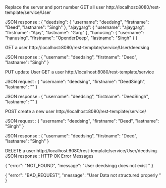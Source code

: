 Replace the server and port number
GET all user http://localhost:8080/rest-template/service/User

JSON response :
{
  "deedsing": {
    "username": "deedsing",
    "firstname": "Deed",
    "lastname": "Singh"
  },
  "ajaygarg": {
    "username": "ajaygarg",
    "firstname": "Ajay",
    "lastname": "Garg"
  },
  "hanusing": {
    "username": "hanusing",
    "firstname": "OpenderDeep",
    "lastname": "Singh"
  }
}

GET a user http://localhost:8080/rest-template/service/User/deedsing

JSON response :
{
  "username": "deedsing",
  "firstname": "Deed",
  "lastname": "Singh"
}

PUT update User GET a user http://localhost:8080/rest-template/service

JSON request :
{
  "username": "deedsing",
  "firstname": "DeedSingh",
  "lastname": ""
}

JSON response :
{
  "username": "deedsing",
  "firstname": "DeedSingh",
  "lastname": ""
}

POST create a new user http://localhost:8080/rest-template/service/

JSON request :
{
  "username": "deedsing",
  "firstname": "Deed",
  "lastname": "Singh"
}

JSON response :
{
  "username": "deedsing",
  "firstname": "Deed",
  "lastname": "Singh"
}

DELETE a user http://localhost:8080/rest-template/service/User/deedsing
JSON response : HTTP OK
Error Messages

{
  "error": "NOT_FOUND",
  "message": "User deedsingg does not exist "
}

{
  "error": "BAD_REQUEST",
  "message": "User Data not structured properly "
}
